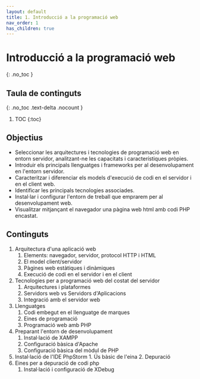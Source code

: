 ```yaml
---
layout: default
title: 1. Introducció a la programació web
nav_order: 1
has_children: true
---
```


# Introducció a la programació web
{: .no_toc }

## Taula de continguts
{: .no_toc .text-delta  .nocount }

1. TOC
{:toc}

## Objectius
*   Seleccionar les arquitectures i tecnologies de programació web en
    entorn servidor, analitzant-ne les capacitats i característiques
    pròpies.
*   Introduir els principals llenguatges i frameworks per al
    desenvolupament en l\'entorn servidor.
*   Caracteritzar i diferenciar els models d\'execució de codi en el
    servidor i en el client web.
*   Identificar les principals tecnologies associades.
*   Instal·lar i configurar l\'entorn de treball que emprarem per al
    desenvolupament web.
*   Visualitzar mitjançant el navegador una pàgina web html amb codi PHP
    encastat.

## Continguts 

1.  Arquitectura d\'una aplicació web
    1.  Elements: navegador, servidor, protocol HTTP i HTML
    2.  El model client/servidor
    3.  Pàgines web estàtiques i dinàmiques
    4.  Execució de codi en el servidor i en el client
2.  Tecnologies per a programació web del costat del servidor
    1.  Arquitectures i plataformes
    2.  Servidors web vs Servidors d\'Aplicacions
    3.  Integració amb el servidor web
3.  Llenguatges
    1.  Codi embegut en el llenguatge de marques
    2.  Eines de programació
    3.  Programació web amb PHP
4.  Preparant l\'entorn de desenvolupament
    1.  Instal·lació de XAMPP
    2.  Configuració bàsica d\'Apache
    3.  Configuració bàsica del mòdul de PHP
5.  Instal·lació de l\'IDE PhpStorm
        1.  Ús bàsic de l\'eina
        2.  Depuració
6.  Eines per a depuració de codi php
    1.  Instal·lació i configuració de XDebug
